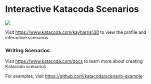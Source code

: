 # Interactive Katacoda Scenarios

[![](http://shields.katacoda.com/katacoda/kayharris130/count.svg)](https://www.katacoda.com/kayharris130 "Get your profile on Katacoda.com")

Visit https://www.katacoda.com/kayharris130 to view the profile and interactive scenarios

### Writing Scenarios
Visit https://www.katacoda.com/docs to learn more about creating Katacoda scenarios

For examples, visit https://github.com/katacoda/scenario-example
